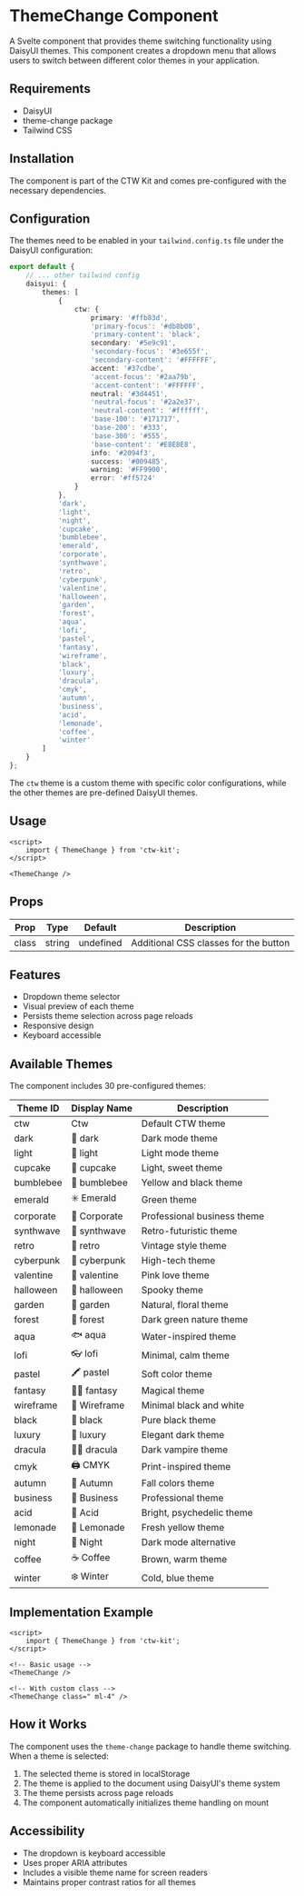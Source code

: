 # ThemeChange Component

A Svelte component that provides theme switching functionality using DaisyUI themes. This component creates a dropdown menu that allows users to switch between different color themes in your application.

## Requirements

- DaisyUI
- theme-change package
- Tailwind CSS

## Installation

The component is part of the CTW Kit and comes pre-configured with the necessary dependencies.

## Configuration

The themes need to be enabled in your `tailwind.config.ts` file under the DaisyUI configuration:

```typescript
export default {
	// ... other tailwind config
	daisyui: {
		themes: [
			{
				ctw: {
					primary: '#ffb83d',
					'primary-focus': '#db8b00',
					'primary-content': 'black',
					secondary: '#5e9c91',
					'secondary-focus': '#3e655f',
					'secondary-content': '#FFFFFF',
					accent: '#37cdbe',
					'accent-focus': '#2aa79b',
					'accent-content': '#FFFFFF',
					neutral: '#3d4451',
					'neutral-focus': '#2a2e37',
					'neutral-content': '#ffffff',
					'base-100': '#171717',
					'base-200': '#333',
					'base-300': '#555',
					'base-content': '#E8E8E8',
					info: '#2094f3',
					success: '#009485',
					warning: '#FF9900',
					error: '#ff5724'
				}
			},
			'dark',
			'light',
			'night',
			'cupcake',
			'bumblebee',
			'emerald',
			'corporate',
			'synthwave',
			'retro',
			'cyberpunk',
			'valentine',
			'halloween',
			'garden',
			'forest',
			'aqua',
			'lofi',
			'pastel',
			'fantasy',
			'wireframe',
			'black',
			'luxury',
			'dracula',
			'cmyk',
			'autumn',
			'business',
			'acid',
			'lemonade',
			'coffee',
			'winter'
		]
	}
};
```

The `ctw` theme is a custom theme with specific color configurations, while the other themes are pre-defined DaisyUI themes.

## Usage

```svelte
<script>
	import { ThemeChange } from 'ctw-kit';
</script>

<ThemeChange />
```

## Props

| Prop  | Type   | Default   | Description                           |
| ----- | ------ | --------- | ------------------------------------- |
| class | string | undefined | Additional CSS classes for the button |

## Features

- Dropdown theme selector
- Visual preview of each theme
- Persists theme selection across page reloads
- Responsive design
- Keyboard accessible

## Available Themes

The component includes 30 pre-configured themes:

| Theme ID  | Display Name | Description                 |
| --------- | ------------ | --------------------------- |
| ctw       | Ctw          | Default CTW theme           |
| dark      | 🌚 dark      | Dark mode theme             |
| light     | 🌝 light     | Light mode theme            |
| cupcake   | 🧁 cupcake   | Light, sweet theme          |
| bumblebee | 🐝 bumblebee | Yellow and black theme      |
| emerald   | ✳️ Emerald   | Green theme                 |
| corporate | 🏢 Corporate | Professional business theme |
| synthwave | 🌃 synthwave | Retro-futuristic theme      |
| retro     | 👴 retro     | Vintage style theme         |
| cyberpunk | 🤖 cyberpunk | High-tech theme             |
| valentine | 🌸 valentine | Pink love theme             |
| halloween | 🎃 halloween | Spooky theme                |
| garden    | 🌷 garden    | Natural, floral theme       |
| forest    | 🌲 forest    | Dark green nature theme     |
| aqua      | 🐟 aqua      | Water-inspired theme        |
| lofi      | 👓 lofi      | Minimal, calm theme         |
| pastel    | 🖍 pastel    | Soft color theme            |
| fantasy   | 🧚‍♀️ fantasy   | Magical theme               |
| wireframe | 📝 Wireframe | Minimal black and white     |
| black     | 🏴 black     | Pure black theme            |
| luxury    | 💎 luxury    | Elegant dark theme          |
| dracula   | 🧛‍♂️ dracula   | Dark vampire theme          |
| cmyk      | 🖨 CMYK      | Print-inspired theme        |
| autumn    | 🍁 Autumn    | Fall colors theme           |
| business  | 💼 Business  | Professional theme          |
| acid      | 💊 Acid      | Bright, psychedelic theme   |
| lemonade  | 🍋 Lemonade  | Fresh yellow theme          |
| night     | 🌙 Night     | Dark mode alternative       |
| coffee    | ☕️ Coffee    | Brown, warm theme           |
| winter    | ❄️ Winter    | Cold, blue theme            |

## Implementation Example

```svelte
<script>
	import { ThemeChange } from 'ctw-kit';
</script>

<!-- Basic usage -->
<ThemeChange />

<!-- With custom class -->
<ThemeChange class=" ml-4" />
```

## How it Works

The component uses the `theme-change` package to handle theme switching. When a theme is selected:

1. The selected theme is stored in localStorage
2. The theme is applied to the document using DaisyUI's theme system
3. The theme persists across page reloads
4. The component automatically initializes theme handling on mount

## Accessibility

- The dropdown is keyboard accessible
- Uses proper ARIA attributes
- Includes a visible theme name for screen readers
- Maintains proper contrast ratios for all themes
